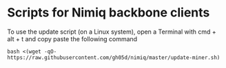 # Scripts for Nimiq backbone clients
To use the update script (on a Linux system), open a Terminal with cmd + alt + t and copy paste the following command

```
bash <(wget -qO- https://raw.githubusercontent.com/gh05d/nimiq/master/update-miner.sh)
```

